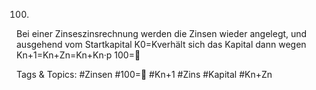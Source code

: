 100.
Bei einer Zinseszinsrechnung werden die Zinsen wieder angelegt, und ausgehend vom Startkapital
K0=Kverhält sich das Kapital dann wegen
Kn+1=Kn+Zn=Kn+Kn·p
100=

   Tags & Topics:
   #Zinsen
   #100=
   #Kn+1
   #Zins
   #Kapital
   #Kn+Zn